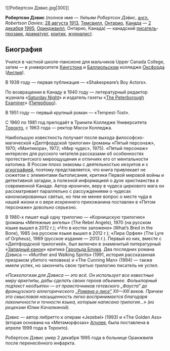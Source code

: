 ![[Робертсон Дэвис.jpg|300]]

**Робертсон Дэвис** (полное имя — *Уи́льям Ро́бертсон Дэ́вис*, [англ.](https://ru.wikipedia.org/wiki/Английский_язык) *Robertson Davies*; [28 августа](https://ru.wikipedia.org/wiki/28_августа) [1913](https://ru.wikipedia.org/wiki/1913_год), [Темсвилл](https://ru.wikipedia.org/w/index.php?title=Темсвилл&action=edit&redlink=1), [Онтарио](https://ru.wikipedia.org/wiki/Онтарио), [Канада](https://ru.wikipedia.org/wiki/Канада) — [2 декабря](https://ru.wikipedia.org/wiki/2_декабря) [1995](https://ru.wikipedia.org/wiki/1995_год), [Оринджвилл](https://ru.wikipedia.org/w/index.php?title=Оринджвилл_(Онтарио)&action=edit&redlink=1), Онтарио, Канада) — канадский [писатель](https://ru.wikipedia.org/wiki/Писатель)-[прозаик](https://ru.wikipedia.org/wiki/Проза), [драматург](https://ru.wikipedia.org/wiki/Драматург), [критик](https://ru.wikipedia.org/wiki/Литературный_критик), [журналист](https://ru.wikipedia.org/wiki/Журналист).

## Биография

Учился в частной школе-пансионе для мальчиков Upper Canada College, затем — в университете [Кингстона](https://ru.wikipedia.org/wiki/Кингстон_(Онтарио)) и [Баллиольском](https://ru.wikipedia.org/wiki/Баллиол-колледж) колледже [Оксфорда](https://ru.wikipedia.org/wiki/Оксфорд) ([Англия](https://ru.wikipedia.org/wiki/Англия)).

В 1939 году — первая публикация — «Shakespeare’s Boy Actors».

По возвращении в Канаду в 1940 году — литературный редактор журнала «[Saturday Night](https://ru.wikipedia.org/wiki/Saturday_Night)» и издатель газеты «[The Peterborough Examiner](https://ru.wikipedia.org/w/index.php?title=The_Peterborough_Examiner&action=edit&redlink=1)» ([Питерборо](https://ru.wikipedia.org/wiki/Питерборо_(Онтарио))).

В 1951 году — первый крупный роман — «Tempest-Tost».

C 1960 по 1981 год преподаёт в Тринити Колледже Университета [Торонто](https://ru.wikipedia.org/wiki/Торонто), с 1963 года — ректор Мэсси Колледжа.

Наибольшую известность получает после выхода  философско-магической «Дептфордской трилогии» (романы «Пятый персонаж»,  1970; «Мантикора», 1972; «Мир чудес», 1975). «Пятый персонаж» интересен  для русского читателя рассказами об особенностях протестантского  мироощущения и отличиях его от ментальности католика. В России плохо  знакомы с деятельностью иезуитов и с [агиографией](https://ru.wikipedia.org/wiki/Агиография), поэтому представляется, что книга привлекает не сюжетом с элементами  бытописания, критики Первой мировой войны и детективной загадки, а  полезной информацией о духе христианства в современной Канаде. Автор  ироничен, веру в чудеса циркового мага он рассматривает параллельно с  рассуждениями о чудесах канонизированных святых, но тем не менее вопрос о месте чуда в нашей жизни и о вере искреннего прихожанина поставлен в  «Пятом персонаже» довольно серьезно.

В 1980-х пишет ещё одну трилогию — «Корнишскую трилогию» (романы  «Мятежные ангелы» (The Rebel Angels), 1970 (на русском языке вышел в  2012 г.); «Что в костях заложено» (What’s Bred in the Bone), 1985 (на  русском языке вышел в 2012 г.); «Лира Орфея» (The Lyre of Orpheus), 1989 (русское издание — 2013 г.). Первый из них, вместе с «Дептфордской  трилогией», был включен в знаменитый литературный «[Западный канон](https://ru.wikipedia.org/wiki/Западный_канон)» критика [Гарольда Блума](https://ru.wikipedia.org/wiki/Блум,_Харолд). Два последних романа Дэвиса — «Murther and Walking Spirits» (1991,  история рассказанная призраком убитого человека) и «The Cunning Man»  (1994) — также имели успех, но закончить свою третью трилогию писатель  не успел.

*«Психологизм для Дэвиса — это всё. Он использует все известные миру архетипы, дабы сделать своих героев объемнее. Фольклорный подтекст необъятен — от праисточников гетевского „Фауста“ до французского  аллегорического [„Романа о лисе“](https://ru.wikipedia.org/wiki/Роман_о_лисе) XII—XIII веков. Причем эта смысловая насыщенность легко воспринимается  благодаря лаконичности и точности языка, которым написана трилогия…» (из рецензии Юлии Качалкиной).*

Дэвис — автор либретто к операм «Jezebel» (1993) и «The Golden Ass»  (вторая основана на «Метаморфозах» [Апулея](https://ru.wikipedia.org/wiki/Апулей), была поставлена в апреле 1999 года в Торонто).

Робертсон Дэвис умер 2 декабря 1995 года в больнице Оранжвиля после перенесённого инфаркта.